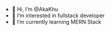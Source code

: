 - 👋 Hi, I’m @AkaKhu
- 👀 I’m interested in fullstack developer
- 🌱 I’m currently learning MERN Stack

